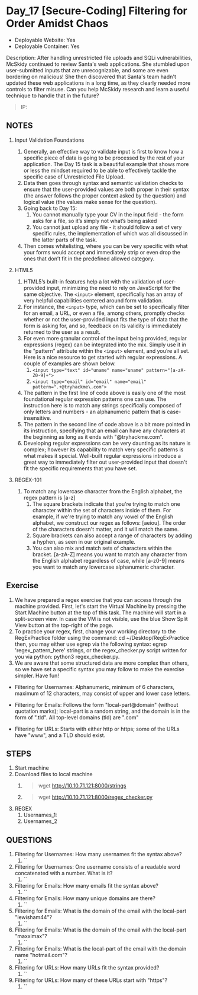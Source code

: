 # Day_17 [Secure-Coding] Filtering for Order Amidst Chaos

+ Deployable Website: Yes
+ Deployable Container: Yes

Description: After handling unrestricted file uploads and SQLi vulnerabilities, McSkidy continued to review Santa's web applications. She stumbled upon user-submitted inputs that are unrecognizable, and some are even bordering on malicious! She then discovered that Santa's team hadn't updated these web applications in a long time, as they clearly needed more controls to filter misuse. Can you help McSkidy research and learn a useful technique to handle that in the future?

> IP:

## NOTES

1. Input Validation Foundations
   1. Generally, an effective way to validate input is first to know how a specific piece of data is going to be processed by the rest of your application. The Day 15 task is a beautiful example that shows more or less the mindset required to be able to effectively tackle the specific case of Unrestricted File Upload.
   2. Data then goes through syntax and semantic validation checks to ensure that the user-provided values are both proper in their syntax (the answer follows the proper context asked by the question) and logical value (the values make sense for the question).
   3. Going back to Day 15:
      1. You cannot  manually type your CV in the input field - the form asks for a file, so it’s simply not what’s being asked
      2. You cannot just upload any file - it should follow a set of very specific rules, the implementation of which was all discussed in the latter parts of the task.
   4. Then comes whitelisting, where you can be very specific with what your forms would accept and immediately strip or even drop the ones that don’t fit in the predefined allowed category.

2. HTML5
   1. HTML5’s built-in features help a lot with the validation of user-provided input, minimizing the need to rely on JavaScript for the same objective. The `<input>` element, specifically has an array of very helpful capabilities centered around form validation.
   2. For instance, the `<input>` type, which can be set to specifically filter for an email, a URL, or even a file, among others, promptly checks whether or not the user-provided input fits the type of data that the form is asking for, and so, feedback on its validity is immediately returned to the user as a result.
   3. For even more granular control of the input being provided, regular expressions (regex) can be integrated into the mix. Simply use it in the "pattern" attribute within the `<input>` element, and you’re all set. Here is a nice resource to get started with regular expressions. A couple of examples are shown below.
      1. ` <input type="text" id="uname" name="uname" pattern="[a-zA-Z0-9]+"> `
      2. ` <input type="email" id="email" name="email" pattern=".+@tryhackme\.com"> `
   4. The pattern in the first line of code above is easily one of the most foundational regular expression patterns one can use. The instruction here is to match any strings specifically composed of only letters and numbers - an alphanumeric pattern that is case-insensitive.
   5. The pattern in the second line of code above is a bit more pointed in its instruction, specifying that an email can have any characters at the beginning as long as it ends with "@tryhackme.com".
   6. Developing regular expressions can be very daunting as its nature is complex; however its capability to match very specific patterns is what makes it special. Well-built regular expressions introduce a great way to immediately filter out user-provided input that doesn't fit the specific requirements that you have set.

3. REGEX-101
   1. To match any lowercase character from the English alphabet, the regex pattern is [a-z]
      1. The square brackets indicate that you're trying to match one character within the set of characters inside of them. For example, if we're trying to match any vowel of the English alphabet, we construct our regex as follows: [aeiou]. The order of the characters doesn't matter, and it will match the same.
      2. Square brackets can also accept a range of characters by adding a hyphen, as seen in our original example.
      3. You can also mix and match sets of characters within the bracket. [a-zA-Z] means you want to match any character from the English alphabet regardless of case, while [a-z0-9] means you want to match any lowercase alphanumeric character.

## Exercise

1. We have prepared a regex exercise that you can access through the machine provided. First, let's start the Virtual Machine by pressing the Start Machine button at the top of this task. The machine will start in a split-screen view. In case the VM is not visible, use the blue Show Split View button at the top-right of the page.
2. To practice your regex, first, change your working directory to the RegExPractice folder using the command: cd ~/Desktop/RegExPractice then, you may either use egrep via the following syntax: egrep 'regex_pattern_here' strings, or the regex_checker.py script written for you via python: python3 regex_checker.py.
3. We are aware that some structured data are more complex than others, so we have set a specific syntax you may follow to make the exercise simpler. Have fun!

+ Filtering for Usernames: Alphanumeric, minimum of 6 characters, maximum of 12 characters, may consist of upper and lower case letters.

+ Filtering for Emails: Follows the form "local-part@domain" (without quotation marks); local-part is a random string, and the domain is in the form of "<domain name>.tld". All top-level domains (tld) are ".com"

+ Filtering for URLs: Starts with either http or https; some of the URLs have "www", and a TLD should exist.

## STEPS

1. Start machine
2. Download files to local machine
   1. > wget <http://10.10.71.121:8000/strings>
   2. > wget <http://10.10.71.121:8000/regex_checker.py>
3. REGEX
   1. Usernames_1:
   2. Usernames_2

## QUESTIONS

1. Filtering for Usernames: How many usernames fit the syntax above?
   1. ``
2. Filtering for Usernames: One username consists of a readable word concatenated with a number. What is it?
   1. ``
3. Filtering for Emails: How many emails fit the syntax above?
   1. ``
4. Filtering for Emails: How many unique domains are there?
   1. ``
5. Filtering for Emails: What is the domain of the email with the local-part "lewisham44"?
   1. ``
6. Filtering for Emails: What is the domain of the email with the local-part "maxximax"?
   1. ``
7. Filtering for Emails: What is the local-part of the email with the domain name "hotmail.com"?
   1. ``
8. Filtering for URLs: How many URLs fit the syntax provided?
   1. ``
9. Filtering for URLs: How many of these URLs start with "https"?
   1. ``
